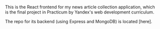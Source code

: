 This is the React frontend for my news article collection application, which is the final project in Practicum by Yandex's web development curriculum.

The repo for its backend (using Express and MongoDB) is located [here].